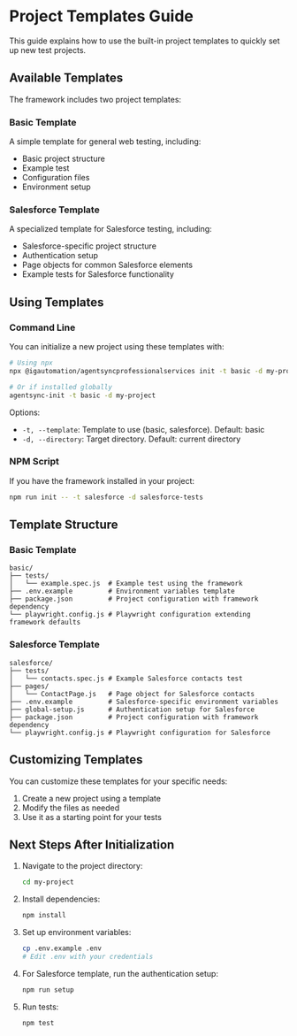 # Project Templates Guide

This guide explains how to use the built-in project templates to quickly set up new test projects.

## Available Templates

The framework includes two project templates:

### Basic Template

A simple template for general web testing, including:

- Basic project structure
- Example test
- Configuration files
- Environment setup

### Salesforce Template

A specialized template for Salesforce testing, including:

- Salesforce-specific project structure
- Authentication setup
- Page objects for common Salesforce elements
- Example tests for Salesforce functionality

## Using Templates

### Command Line

You can initialize a new project using these templates with:

```bash
# Using npx
npx @igautomation/agentsyncprofessionalservices init -t basic -d my-project

# Or if installed globally
agentsync-init -t basic -d my-project
```

Options:
- `-t, --template`: Template to use (basic, salesforce). Default: basic
- `-d, --directory`: Target directory. Default: current directory

### NPM Script

If you have the framework installed in your project:

```bash
npm run init -- -t salesforce -d salesforce-tests
```

## Template Structure

### Basic Template

```
basic/
├── tests/
│   └── example.spec.js  # Example test using the framework
├── .env.example         # Environment variables template
├── package.json         # Project configuration with framework dependency
└── playwright.config.js # Playwright configuration extending framework defaults
```

### Salesforce Template

```
salesforce/
├── tests/
│   └── contacts.spec.js # Example Salesforce contacts test
├── pages/
│   └── ContactPage.js   # Page object for Salesforce contacts
├── .env.example         # Salesforce-specific environment variables
├── global-setup.js      # Authentication setup for Salesforce
├── package.json         # Project configuration with framework dependency
└── playwright.config.js # Playwright configuration for Salesforce
```

## Customizing Templates

You can customize these templates for your specific needs:

1. Create a new project using a template
2. Modify the files as needed
3. Use it as a starting point for your tests

## Next Steps After Initialization

1. Navigate to the project directory:
   ```bash
   cd my-project
   ```

2. Install dependencies:
   ```bash
   npm install
   ```

3. Set up environment variables:
   ```bash
   cp .env.example .env
   # Edit .env with your credentials
   ```

4. For Salesforce template, run the authentication setup:
   ```bash
   npm run setup
   ```

5. Run tests:
   ```bash
   npm test
   ```